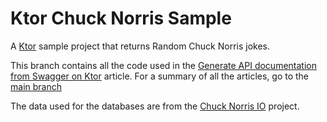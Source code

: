 # Ktor Chuck Norris Sample

A [Ktor](http://ktor.io) sample project that returns Random Chuck Norris jokes.

This branch contains all the code used in the [Generate API documentation from Swagger on Ktor](https://www.marcogomiero.com/posts/2022/ktor-setup-documentation/) article. For a summary of all the articles, go to the [main branch](https://github.com/prof18/ktor-chuck-norris-sample)

The data used for the databases are from the [Chuck Norris IO](https://github.com/chucknorris-io/chuck-db) project.
